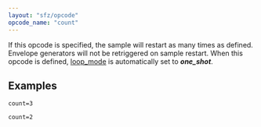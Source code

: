 ```yaml
---
layout: "sfz/opcode"
opcode_name: "count"
---
```

If this opcode is specified, the sample will restart as many times as defined.
Envelope generators will not be retriggered on sample restart.
When this opcode is defined, [loop_mode](loop_mode) is automatically set
to ***one_shot***.

## Examples

```
count=3

count=2
```
